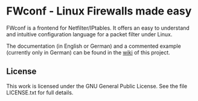 FWconf - Linux Firewalls made easy
==================================

FWconf is a frontend for Netfilter/IPtables.
It offers an easy to understand and intuitive configuration language
for a packet filter under Linux.

The documentation (in English or German) and a commented example (currently only in German) can be found in the [wiki](https://github.com/hweidner/fwconf/wiki) of this project.

License
-------

This work is licensed under the GNU General Public License.
See the file LICENSE.txt for full details.
